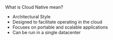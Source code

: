 What is Cloud Native mean?
- Architectural Style
- Designed to facilitate operating in the cloud
- Focuses on portable and scalable applications
- Can be run in a single datacenter
